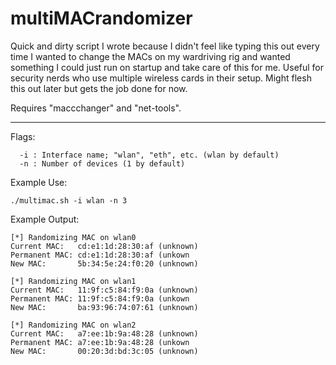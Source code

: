 # multiMACrandomizer
Quick and dirty script I wrote because I didn't feel like typing this out every time I wanted to change the MACs on my wardriving rig and wanted something I could just run on startup and take care of this for me. Useful for security nerds who use multiple wireless cards in their setup. Might flesh this out later but gets the job done for now. 

Requires "maccchanger" and "net-tools".

-----------------------------------------

Flags:

      -i : Interface name; "wlan", "eth", etc. (wlan by default)
      -n : Number of devices (1 by default)
  
Example Use:

    ./multimac.sh -i wlan -n 3

Example Output:

    [*] Randomizing MAC on wlan0
    Current MAC:   cd:e1:1d:28:30:af (unknown)
    Permanent MAC: cd:e1:1d:28:30:af (unkown
    New MAC:       5b:34:5e:24:f0:20 (unknown)

    [*] Randomizing MAC on wlan1
    Current MAC:   11:9f:c5:84:f9:0a (unknown)
    Permanent MAC: 11:9f:c5:84:f9:0a (unkown
    New MAC:       ba:93:96:74:07:61 (unknown)

    [*] Randomizing MAC on wlan2
    Current MAC:   a7:ee:1b:9a:48:28 (unknown)
    Permanent MAC: a7:ee:1b:9a:48:28 (unkown
    New MAC:       00:20:3d:bd:3c:05 (unknown)
